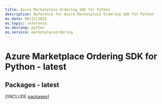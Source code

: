 ```yaml
---
title: Azure Marketplace Ordering SDK for Python
description: Reference for Azure Marketplace Ordering SDK for Python
ms.date: 08/22/2025
ms.topic: reference
ms.devlang: python
ms.service: marketplaceordering
---
```

# Azure Marketplace Ordering SDK for Python - latest
## Packages - latest
[!INCLUDE [packages](marketplace-ordering-index.md)]